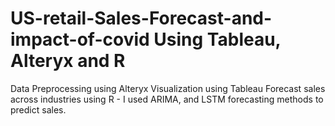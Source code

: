 # US-retail-Sales-Forecast-and-impact-of-covid Using Tableau, Alteryx and R
Data Preprocessing using Alteryx
Visualization using Tableau
Forecast sales across industries using R - I used ARIMA, and LSTM forecasting methods to predict sales.

